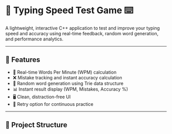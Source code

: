 # 🧠 Typing Speed Test Game ⌨️

A lightweight, interactive C++ application to test and improve your typing speed and accuracy using real-time feedback, random word generation, and performance analytics.

---

## 🚀 Features

- 📝 Real-time Words Per Minute (WPM) calculation  
- ❌ Mistake tracking and instant accuracy calculation  
- 🔁 Random word generation using Trie data structure  
- 📊 Instant result display (WPM, Mistakes, Accuracy %)  
- 🖥️ Clean, distraction-free UI  
- 🔁 Retry option for continuous practice  

---

## 📂 Project Structure

